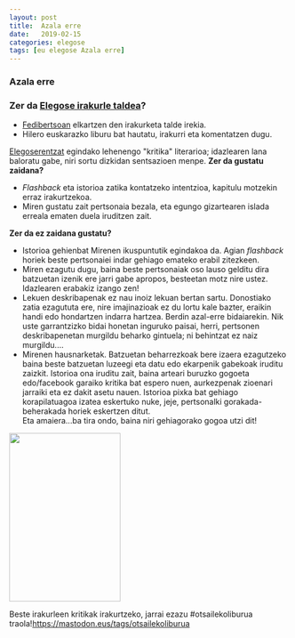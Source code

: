 ```yaml
---
layout: post
title:  Azala erre
date:   2019-02-15
categories: elegose
tags: [eu elegose Azala erre]
---
```

### Azala erre
### Zer da [Elegose irakurle taldea](https://laborategia.eus/mastodon-irakurketa-taldea/)?
- [Fedibertsoan](https://eu.wikipedia.org/wiki/Fedibertso) elkartzen den irakurketa talde irekia.
- Hilero euskarazko liburu bat hautatu, irakurri eta komentatzen dugu.


<a href="https://mastodon.eus/@elegose">Elegoserentzat</a> egindako lehenengo "kritika" literarioa; idazlearen lana baloratu gabe, niri sortu dizkidan sentsazioen menpe.
**Zer da gustatu zaidana?**<br />
- <em>Flashback</em> eta istorioa zatika kontatzeko intentzioa, kapitulu motzekin erraz irakurtzekoa.<br />
- Miren gustatu zait pertsonaia bezala, eta egungo gizartearen islada erreala ematen duela iruditzen zait.<br />

**Zer da ez zaidana gustatu?**<br />
- Istorioa gehienbat Mirenen ikuspuntutik egindakoa da. Agian <em>flashback</em> horiek beste pertsonaiei indar gehiago emateko erabil zitezkeen.
- Miren ezagutu dugu, baina beste pertsonaiak oso lauso gelditu dira batzuetan izenik ere jarri gabe apropos, besteetan motz nire ustez. Idazlearen erabakiz izango zen!
- Lekuen deskribapenak ez nau inoiz lekuan bertan sartu. Donostiako zatia ezagututa ere, nire imajinazioak ez du lortu kale bazter, eraikin handi edo hondartzen indarra hartzea. Berdin azal-erre bidaiarekin. Nik uste garrantzizko bidai honetan inguruko paisai, herri, pertsonen deskribapenetan murgildu beharko gintuela; ni behintzat ez naiz murgildu....
- Mirenen hausnarketak. Batzuetan beharrezkoak bere izaera ezagutzeko baina beste batzuetan luzeegi eta datu edo ekarpenik gabekoak iruditu zaizkit.
Istorioa ona iruditu zait, baina arteari buruzko gogoeta edo/facebook garaiko kritika bat espero nuen, aurkezpenak zioenari jarraiki eta ez dakit asetu nauen. Istorioa pixka bat gehiago korapilatuagoa izatea eskertuko nuke, jeje, pertsonalki gorakada-beherakada horiek eskertzen ditut.  
Eta amaiera...ba tira ondo, baina niri gehiagorako gogoa utzi dit!

<p><a href="https://mastodon.eus/@elegose"><img class="size-medium aligncenter" src="https://azalak.elkar.eus/azalak.cfm?irudia=9788490278062.jpg&amp;txikia=0&amp;mota=liburu" width="200" height="303" /></a></p>

Beste irakurleen kritikak irakurtzeko, jarrai ezazu #otsailekoliburua traola!<https://mastodon.eus/tags/otsailekoliburua>
